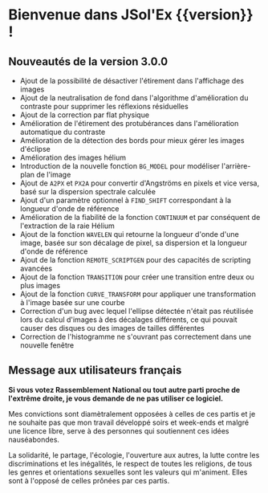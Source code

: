 # Bienvenue dans JSol'Ex {{version}} !

## Nouveautés de la version 3.0.0

- Ajout de la possibilité de désactiver l'étirement dans l'affichage des images
- Ajout de la neutralisation de fond dans l'algorithme d'amélioration du contraste pour supprimer les réflexions résiduelles
- Ajout de la correction par flat physique
- Amélioration de l'étirement des protubérances dans l'amélioration automatique du contraste
- Amélioration de la détection des bords pour mieux gérer les images d'éclipse
- Amélioration des images hélium
- Introduction de la nouvelle fonction `BG_MODEL` pour modéliser l'arrière-plan de l'image
- Ajout de `A2PX` et `PX2A` pour convertir d'Angströms en pixels et vice versa, basé sur la dispersion spectrale calculée
- Ajout d'un paramètre optionnel à `FIND_SHIFT` correspondant à la longueur d'onde de référence
- Amélioration de la fiabilité de la fonction `CONTINUUM` et par conséquent de l'extraction de la raie Hélium
- Ajout de la fonction `WAVELEN` qui retourne la longueur d'onde d'une image, basée sur son décalage de pixel, sa dispersion et la longueur d'onde de référence
- Ajout de la fonction `REMOTE_SCRIPTGEN` pour des capacités de scripting avancées
- Ajout de la fonction `TRANSITION` pour créer une transition entre deux ou plus images
- Ajout de la fonction `CURVE_TRANSFORM` pour appliquer une transformation à l'image basée sur une courbe
- Correction d'un bug avec lequel l'ellipse détectée n'était pas réutilisée lors du calcul d'images à des décalages différents, ce qui pouvait causer des disques ou des images de tailles différentes
- Correction de l'histogramme ne s'ouvrant pas correctement dans une nouvelle fenêtre

## Message aux utilisateurs français

**Si vous votez Rassemblement National ou tout autre parti proche de l'extrême droite, je vous demande de ne pas utiliser ce logiciel.**

Mes convictions sont diamètralement opposées à celles de ces partis et je ne souhaite pas que mon travail développé soirs et week-ends et malgré une licence libre, serve à des personnes qui soutiennent ces idées nauséabondes.

La solidarité, le partage, l'écologie, l'ouverture aux autres, la lutte contre les discriminations et les inégalités, le respect de toutes les religions, de tous les genres et orientations sexuelles sont les valeurs qui m'animent.
Elles sont à l'opposé de celles prônées par ces partis.
